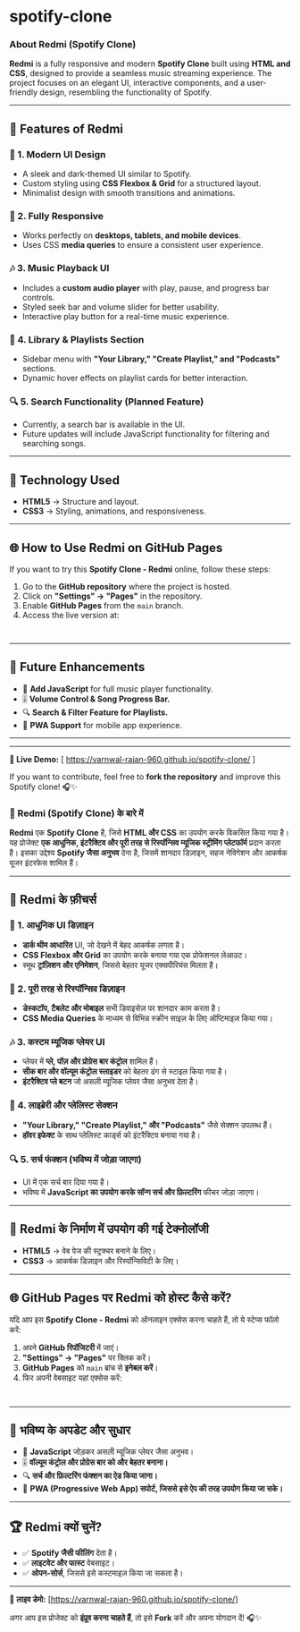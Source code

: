 # spotify-clone
### **About Redmi (Spotify Clone)**  

**Redmi** is a fully responsive and modern **Spotify Clone** built using **HTML and CSS**, designed to provide a seamless music streaming experience. The project focuses on an elegant UI, interactive components, and a user-friendly design, resembling the functionality of Spotify.  

---

## 🎵 **Features of Redmi**  

### **🎨 1. Modern UI Design**  
- A sleek and dark-themed UI similar to Spotify.  
- Custom styling using **CSS Flexbox & Grid** for a structured layout.  
- Minimalist design with smooth transitions and animations.  

### **📱 2. Fully Responsive**  
- Works perfectly on **desktops, tablets, and mobile devices**.  
- Uses CSS **media queries** to ensure a consistent user experience.  

### **🎶 3. Music Playback UI**  
- Includes a **custom audio player** with play, pause, and progress bar controls.  
- Styled seek bar and volume slider for better usability.  
- Interactive play button for a real-time music experience.  

### **📂 4. Library & Playlists Section**  
- Sidebar menu with **"Your Library," "Create Playlist," and "Podcasts"** sections.  
- Dynamic hover effects on playlist cards for better interaction.  

### **🔍 5. Search Functionality (Planned Feature)**  
- Currently, a search bar is available in the UI.  
- Future updates will include JavaScript functionality for filtering and searching songs.  

---

## 🔧 **Technology Used**  
- **HTML5** → Structure and layout.  
- **CSS3** → Styling, animations, and responsiveness.  
  

---

## 🌐 **How to Use Redmi on GitHub Pages**  
If you want to try this **Spotify Clone - Redmi** online, follow these steps:  

1. Go to the **GitHub repository** where the project is hosted.  
2. Click on **"Settings" → "Pages"** in the repository.  
3. Enable **GitHub Pages** from the `main` branch.  
4. Access the live version at:  
   ```
   

---

## 🚀 **Future Enhancements**  
- 🎵 **Add JavaScript** for full music player functionality.  
- 🎚️ **Volume Control & Song Progress Bar.**  
- 🔍 **Search & Filter Feature for Playlists.**  
- 📱 **PWA Support** for mobile app experience.  

--- 

---

**🔗 Live Demo:** [ https://varnwal-rajan-960.github.io/spotify-clone/ ]  

If you want to contribute, feel free to **fork the repository** and improve this Spotify clone! 🎧✨

### **🔴 Redmi (Spotify Clone) के बारे में**  

**Redmi** एक **Spotify Clone** है, जिसे **HTML और CSS** का उपयोग करके विकसित किया गया है। यह प्रोजेक्ट **एक आधुनिक, इंटरैक्टिव और पूरी तरह से रिस्पॉन्सिव म्यूजिक स्ट्रीमिंग प्लेटफॉर्म** प्रदान करता है। इसका उद्देश्य **Spotify जैसा अनुभव** देना है, जिसमें शानदार डिज़ाइन, सहज नेविगेशन और आकर्षक यूजर इंटरफेस शामिल हैं।  

---

## 🎵 **Redmi के फ़ीचर्स**  

### **🎨 1. आधुनिक UI डिज़ाइन**  
- **डार्क थीम आधारित** UI, जो देखने में बेहद आकर्षक लगता है।  
- **CSS Flexbox और Grid** का उपयोग करके बनाया गया एक प्रोफेशनल लेआउट।  
- स्मूथ **ट्रांज़िशन और एनिमेशन**, जिससे बेहतर यूजर एक्सपीरियंस मिलता है।  

### **📱 2. पूरी तरह से रिस्पॉन्सिव डिज़ाइन**  
- **डेस्कटॉप, टैबलेट और मोबाइल** सभी डिवाइसेज़ पर शानदार काम करता है।  
- **CSS Media Queries** के माध्यम से विभिन्न स्क्रीन साइज़ के लिए ऑप्टिमाइज़ किया गया।  

### **🎶 3. कस्टम म्यूजिक प्लेयर UI**  
- प्लेयर में **प्ले, पॉज़ और प्रोग्रेस बार कंट्रोल** शामिल हैं।  
- **सीक बार और वॉल्यूम कंट्रोल स्लाइडर** को बेहतर ढंग से स्टाइल किया गया है।  
- **इंटरैक्टिव प्ले बटन** जो असली म्यूजिक प्लेयर जैसा अनुभव देता है।  

### **📂 4. लाइब्रेरी और प्लेलिस्ट सेक्शन**  
- **"Your Library," "Create Playlist," और "Podcasts"** जैसे सेक्शन उपलब्ध हैं।  
- **हॉवर इफेक्ट** के साथ प्लेलिस्ट कार्ड्स को इंटरैक्टिव बनाया गया है।  

### **🔍 5. सर्च फंक्शन (भविष्य में जोड़ा जाएगा)**  
- UI में एक सर्च बार दिया गया है।  
- भविष्य में **JavaScript का उपयोग करके सॉन्ग सर्च और फ़िल्टरिंग** फीचर जोड़ा जाएगा।  

---

## 🔧 **Redmi के निर्माण में उपयोग की गई टेक्नोलॉजी**  
- **HTML5** → वेब पेज की स्ट्रक्चर बनाने के लिए।  
- **CSS3** → आकर्षक डिज़ाइन और रिस्पॉन्सिविटी के लिए।  
 

---

## 🌐 **GitHub Pages पर Redmi को होस्ट कैसे करें?**  
यदि आप इस **Spotify Clone - Redmi** को ऑनलाइन एक्सेस करना चाहते हैं, तो ये स्टेप्स फॉलो करें:  

1. अपने **GitHub रिपॉजिटरी** में जाएं।  
2. **"Settings" → "Pages"** पर क्लिक करें।  
3. **GitHub Pages** को `main` ब्रांच से **इनेबल करें**।  
4. फिर अपनी वेबसाइट यहां एक्सेस करें:  
   ```
     

---

## 🚀 **भविष्य के अपडेट और सुधार**  
- 🎵 **JavaScript** जोड़कर असली म्यूजिक प्लेयर जैसा अनुभव।  
- 🎚️ **वॉल्यूम कंट्रोल और प्रोग्रेस बार को और बेहतर बनाना।**  
- 🔍 **सर्च और फ़िल्टरिंग फंक्शन का ऐड किया जाना।**  
- 📱 **PWA (Progressive Web App) सपोर्ट, जिससे इसे ऐप की तरह उपयोग किया जा सके।**  

---

## 🏆 **Redmi क्यों चुनें?**  
- ✅ **Spotify जैसी फीलिंग** देता है।  
- ✅ **लाइटवेट और फास्ट** वेबसाइट।  
- ✅ **ओपन-सोर्स**, जिससे इसे कस्टमाइज़ किया जा सकता है।  

---

**🔗 लाइव डेमो:** [https://varnwal-rajan-960.github.io/spotify-clone/]  

अगर आप इस प्रोजेक्ट को **इंप्रूव करना चाहते हैं**, तो इसे **Fork** करें और अपना योगदान दें! 🎧✨
